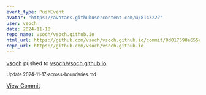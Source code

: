 ```yaml
---
event_type: PushEvent
avatar: "https://avatars.githubusercontent.com/u/814322?"
user: vsoch
date: 2024-11-18
repo_name: vsoch/vsoch.github.io
html_url: https://github.com/vsoch/vsoch.github.io/commit/0d017598e655c69996cf1248ccc12b54d5e54585
repo_url: https://github.com/vsoch/vsoch.github.io
---
```


<a href='https://github.com/vsoch' target='_blank'>vsoch</a> pushed to <a href='https://github.com/vsoch/vsoch.github.io' target='_blank'>vsoch/vsoch.github.io</a>

<small>Update 2024-11-17-across-boundaries.md</small>

<a href='https://github.com/vsoch/vsoch.github.io/commit/0d017598e655c69996cf1248ccc12b54d5e54585' target='_blank'>View Commit</a>